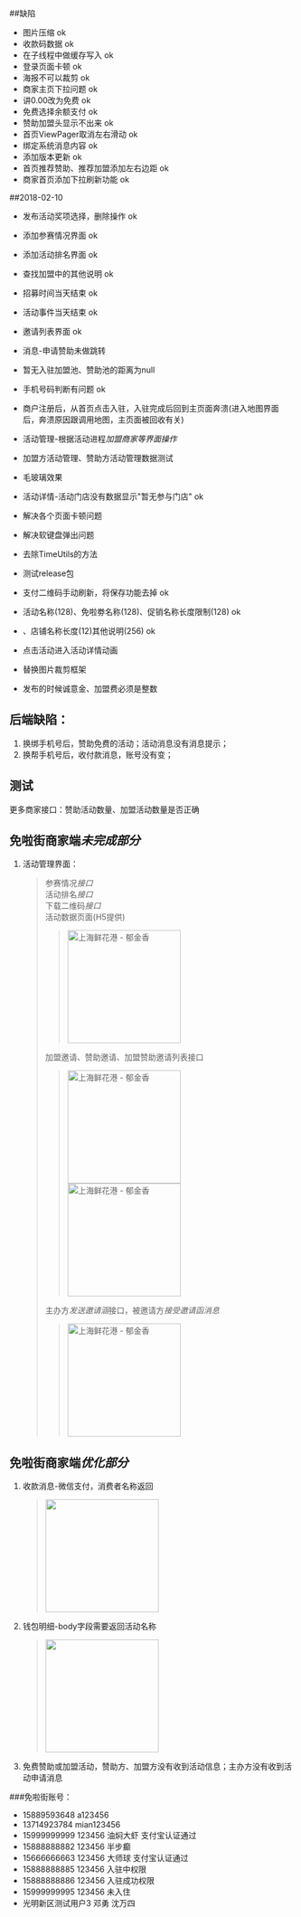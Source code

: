##缺陷
* 图片压缩    						ok
* 收款码数据  						ok
* 在子线程中做缓存写入 				ok
* 登录页面卡顿  						ok
* 海报不可以裁剪 						ok
* 商家主页下拉问题					ok
* 讲0.00改为免费						ok
* 免费选择余额支付					ok
* 赞助加盟头显示不出来					ok
* 首页ViewPager取消左右滑动			ok
* 绑定系统消息内容					ok
* 添加版本更新						ok
* 首页推荐赞助、推荐加盟添加左右边距     ok
* 商家首页添加下拉刷新功能				ok

##2018-02-10
* 发布活动奖项选择，删除操作								ok
* 添加参赛情况界面										ok
* 添加活动排名界面										ok
* 查找加盟中的其他说明										ok
* 招募时间当天结束										ok
* 活动事件当天结束										ok
* 邀请列表界面											ok
* 消息-申请赞助未做跳转
* 暂无入驻加盟池、赞助池的距离为null
* 手机号码判断有问题										ok
* 商户注册后，从首页点击入驻，入驻完成后回到主页面奔溃(进入地图界面后，奔溃原因跟调用地图，主页面被回收有关)
* 活动管理-根据活动进程*加盟商家等界面操作*
* 加盟方活动管理、赞助方活动管理数据测试
* 毛玻璃效果
* 活动详情-活动门店没有数据显示"暂无参与门店" 				ok
* 解决各个页面卡顿问题
* 解决软键盘弹出问题
* 去除TimeUtils的方法
* 测试release包
* 支付二维码手动刷新，将保存功能去掉							ok
* 活动名称(128)、免啦劵名称(128)、促销名称长度限制(128)		ok
* 、店铺名称长度(12)其他说明(256)							ok


* 点击活动进入活动详情动画
* 替换图片裁剪框架 


* 发布的时候诚意金、加盟费必须是整数


## 后端缺陷：
1. 换绑手机号后，赞助免费的活动；活动消息没有消息提示；
2. 换帮手机号后，收付款消息，账号没有变；

## 测试
更多商家接口：赞助活动数量、加盟活动数量是否正确


## 免啦街商家端*未完成部分*
1. 活动管理界面：
	> 参赛情况*接口*   
	> 活动排名*接口*  
	> 下载二维码*接口*  
	> 活动数据页面(H5提供)  
	>> <img src="/img/image1.png"  alt="上海鲜花港 - 郁金香" width="200"  ></img>
	>      
	> 加盟邀请、赞助邀请、加盟赞助邀请列表接口
	>> <img src="/img/image2.png"  alt="上海鲜花港 - 郁金香" width="200"  ></img>    <img src="/img/image3.png"  alt="上海鲜花港 - 郁金香" width="200"  ></img>   
	>              
	> 主办方*发送邀请涵*接口，被邀请方*接受邀请函消息*
	>>  <img src="/img/image4.png"  alt="上海鲜花港 - 郁金香" width="200"  ></img>   

## 免啦街商家端*优化部分*
1. 收款消息-微信支付，消费者名称返回
	> <img src="/img/image5.png" width="200">        
2. 钱包明细-body字段需要返回活动名称
	> <img src="/img/image6.png" width="200">
3. 免费赞助或加盟活动，赞助方、加盟方没有收到活动信息；主办方没有收到活动申请消息








###免啦街账号：
* 15889593648	a123456
* 13714923784 mian123456
* 15999999999 123456  油焖大虾 支付宝认证通过
* 15888888882 123456  半步癫 
* 15666666663 123456  大师球   支付宝认证通过
* 15888888885 123456  入驻中权限
* 15888888886 123456  入驻成功权限
* 15999999995 123456   未入住
* 光明新区测试用户3  邓勇
沈万四

